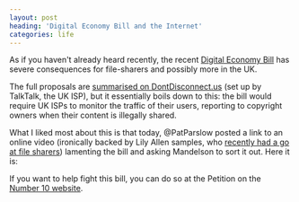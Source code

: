 ```yaml
---
layout: post
heading: 'Digital Economy Bill and the Internet'
categories: life
---
```


As if you haven't already heard recently, the recent [Digital Economy Bill](http://www.guardian.co.uk/music/musicblog/2009/nov/27/digital-economy-bill) has severe consequences for file-sharers and possibly more in the UK.

The full proposals are [summarised on DontDisconnect.us](http://www.dontdisconnect.us/the-proposals/) (set up by TalkTalk, the UK ISP), but it essentially boils down to this: the bill would require UK ISPs to monitor the traffic of their users, reporting to copyright owners when their content is illegally shared.

What I liked most about this is that today, @PatParslow posted a link to an online video (ironically backed by Lily Allen samples, who [recently had a go at file sharers](http://news.bbc.co.uk/1/hi/entertainment/8256607.stm)) lamenting the bill and asking Mandelson to sort it out. Here it is:

If you want to help fight this bill, you can do so at the Petition on the [Number 10 website](http://petitions.number10.gov.uk/dontdisconnectus/).
